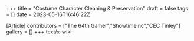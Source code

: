 +++
title = "Costume Character Cleaning & Preservation"
draft = false
tags = []
date = 2023-05-16T16:46:22Z

[Article]
contributors = ["The 64th Gamer","Showtimeinc","CEC Tinley"]
gallery = []
+++
text/x-wiki